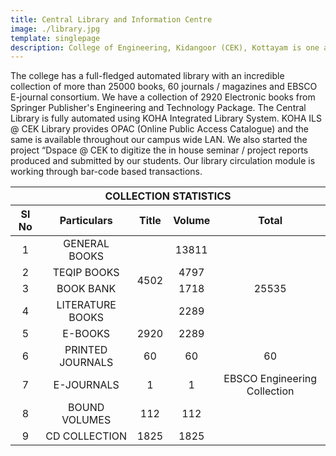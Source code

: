 ```yaml
---
title: Central Library and Information Centre
image: ./library.jpg
template: singlepage
description: College of Engineering, Kidangoor (CEK), Kottayam is one among the premier institutions in the state. The college is governed by the Co-operative Academy of Professional Education established by the Government of Kerala. The admissions are based on the rank obtained by the students in the State Entrance examinations and functioning of the college is according to the rules and regulations formulated by the Government of Kerala.
---
```


<div>
<div>
<p>The college has a full-fledged automated library with an incredible collection of more than 25000 books, 60 journals / magazines and EBSCO E-journal consortium. We have a collection of 2920 Electronic books from Springer Publisher's Engineering and Technology Package. The Central Library is fully automated using KOHA Integrated Library System. KOHA ILS @ CEK Library provides OPAC (Online Public Access Catalogue) and the same is available throughout our campus wide LAN. We also started the project “Dspace @ CEK  to digitize the in house seminar / project reports produced and submitted by our students. Our library circulation module is working through bar-code based transactions. <p>
</div>
<div>
<table>
<thead>
<tr>
<th colspan="5">COLLECTION STATISTICS</th>
</tr>
<tr>
<th>Sl No</th>
<th>Particulars</th>
<th>Title</th>
<th>Volume</th>
<th>Total</th>
</tr>
</thead>
<tbody style="text-align:center;">
<tr>
<td>1</td>
<td>GENERAL BOOKS</td>
 <td rowspan="4">4502</td>
<td>13811</td>
<td rowspan="5">25535</td>
</tr>
<tr>
<td>2</td>
<td>TEQIP BOOKS</td>
<td>4797</td>
</tr>
<tr>
<td>3</td>
<td>BOOK BANK</td>
<td>1718</td>
</tr>
<tr>
<td>4</td>
<td>LITERATURE BOOKS</td>
<td>2289</td>
</tr>
<tr>
<td>5</td>
<td>E-BOOKS</td>
<td>2920</td>
<td>2289</td>
</tr>
<tr>
<td>6</td>
<td>PRINTED JOURNALS</td>
<td>60</td>
<td>60</td>
<td>60</td>
</tr>
<tr>
<td>7</td>
<td>E-JOURNALS</td>
<td>1</td>
<td>1</td>
<td>EBSCO Engineering Collection</td>
</tr>
<tr>
<td>8</td>
<td>BOUND VOLUMES</td>
<td>112</td>
<td>112</td>
<td></td>
</tr>
<tr>
<td>9</td>
<td>CD COLLECTION</td>
<td>1825</td>
<td>1825</td>
<td></td>
</tr>
</tbody>
</table>
</div>
